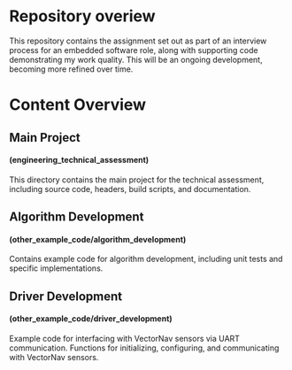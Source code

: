 # Repository overiew

This repository contains the assignment set out as part of an interview process for an embedded software role, 
along with supporting code demonstrating my work quality. This will be an ongoing development,
becoming more refined over time.


# Content Overview

## Main Project 
#### (engineering_technical_assessment)
This directory contains the main project for the technical assessment, including source code, headers,
build scripts, and documentation.

## Algorithm Development 
#### (other_example_code/algorithm_development)  
Contains example code for algorithm development, including unit tests and specific implementations.

## Driver Development 
#### (other_example_code/driver_development)
Example code for interfacing with VectorNav sensors via UART communication. Functions for initializing,
configuring, and communicating with VectorNav sensors.